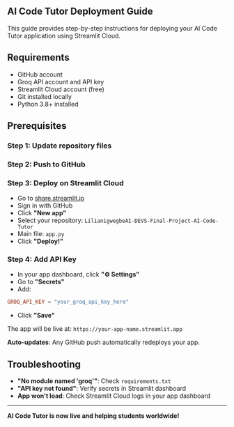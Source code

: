 ## AI Code Tutor Deployment Guide

This guide provides step-by-step instructions for deploying your AI Code Tutor application using Streamlit Cloud.

## Requirements
- GitHub account
- Groq API account and API key
- Streamlit Cloud account (free)
- Git installed locally
- Python 3.8+ installed

## Prerequisites
### Step 1:  Update repository files
### Step 2: Push to GitHub
### Step 3: Deploy on Streamlit Cloud

- Go to [share.streamlit.io](https://share.streamlit.io)
- Sign in with GitHub
- Click **"New app"**
- Select your repository: `LilianigwegbeAI-DEVS-Final-Project-AI-Code-Tutor`
- Main file: `app.py`
- Click **"Deploy!"**

### Step 4: Add API Key

- In your app dashboard, click **"⚙️ Settings"**
- Go to **"Secrets"**
- Add:
```toml
GROQ_API_KEY = "your_groq_api_key_here"
```
- Click **"Save"**


The app will be live at: `https://your-app-name.streamlit.app`

**Auto-updates**: Any GitHub push automatically redeploys your app.

## Troubleshooting

- **"No module named 'groq'"**: Check `requirements.txt`
- **"API key not found"**: Verify secrets in Streamlit dashboard
- **App won't load**: Check Streamlit Cloud logs in your app dashboard

---

**AI Code Tutor is now live and helping students worldwide!**